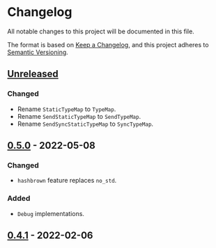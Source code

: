 # Changelog

All notable changes to this project will be documented in this file.

The format is based on [Keep a Changelog](https://keepachangelog.com/en/1.0.0/),
and this project adheres to [Semantic Versioning](https://semver.org/spec/v2.0.0.html).

## [Unreleased]

### Changed
- Rename `StaticTypeMap` to `TypeMap`.
- Rename `SendStaticTypeMap` to `SendTypeMap`.
- Rename `SendSyncStaticTypeMap` to `SyncTypeMap`.

## [0.5.0] - 2022-05-08

### Changed
- `hashbrown` feature replaces `no_std`.

### Added
- `Debug` implementations.

## [0.4.1] - 2022-02-06

[unreleased]: https://github.com/malobre/static_type_map/compare/v0.5.0...HEAD
[0.5.0]: https://github.com/malobre/static_type_map/compare/v0.4.1...v0.5.0
[0.4.1]: https://github.com/malobre/static_type_map/releases/tag/v0.4.1
